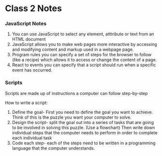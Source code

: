 # Class 2 Notes

### JavaScript Notes

1. You can use JavaScript to select any element, atttribute or text from an HTML document
2. JavaScript allows you to make web pages more interactive by accessing and modifying content and markup used in a webpage page.
3. Program rules you can specify a set of steps for the browser to follow (like a recipe) which allows it to access or change the content of a page.
4. React to events you can specify that a script should run when a specific event has occurred.

### Scripts

Scripts are made up of instructions a computer can follow step-by-step

How to write a script:

1. Define the goal- First you need to define the goal you want to achieve. Think of this is the puzzle you want your computer to solve. 
2. Design the script- split the goal out into a series of tasks that are going to be involved in solving this puzzle. (Use a flowchart) Then write down individual steps that the computer needs to perform in order to complete each individual task 
3. Code each step- each of the steps need to be written in a programming language that the computer understands.